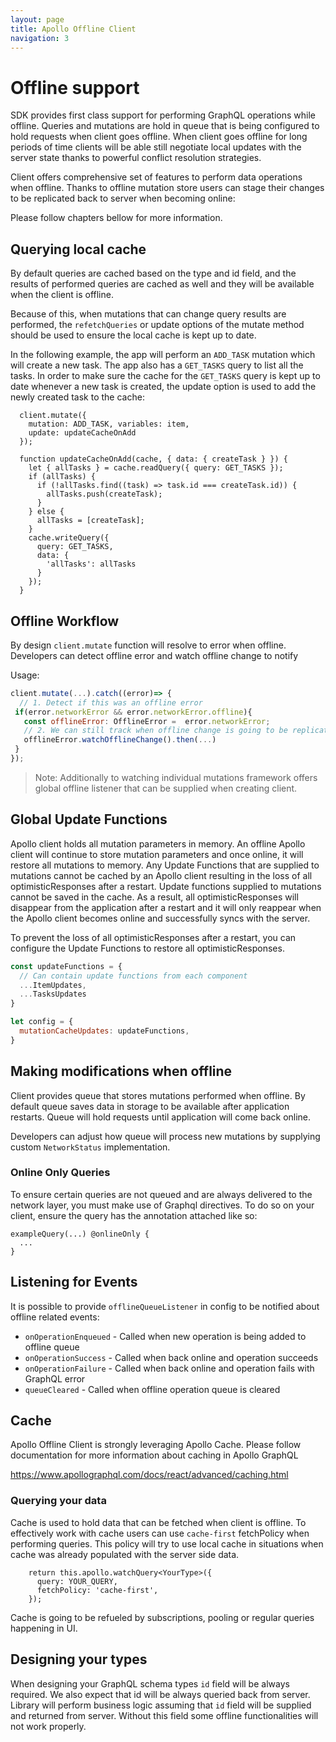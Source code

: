 ```yaml
---
layout: page
title: Apollo Offline Client
navigation: 3
---
```


# Offline support

SDK provides first class support for performing GraphQL operations while offline.
Queries and mutations are hold in queue that is being configured to hold requests when client goes offline.
When client goes offline for long periods of time clients will be able still negotiate local updates with the server state thanks to powerful conflict resolution strategies.


Client offers comprehensive set of features to perform data operations when offline.
Thanks to offline mutation store users can stage their changes to be replicated back
to server when becoming online:

Please follow chapters bellow for more information.

## Querying local cache

By default queries are cached based on the type and id field, and the results of performed queries are cached as well and they will be available when the client is offline.

Because of this, when mutations that can change query results are performed, the `refetchQueries` or update options of the mutate method should be used to ensure the local cache is kept up to date.

In the following example, the app will perform an `ADD_TASK` mutation which will create a new task. The app also has a `GET_TASKS` query to list all the tasks. In order to make sure the cache for the `GET_TASKS` query is kept up to date whenever a new task is created, the update option is used to add the newly created task to the cache:

```
  client.mutate({
    mutation: ADD_TASK, variables: item,
    update: updateCacheOnAdd
  });

  function updateCacheOnAdd(cache, { data: { createTask } }) {
    let { allTasks } = cache.readQuery({ query: GET_TASKS });
    if (allTasks) {
      if (!allTasks.find((task) => task.id === createTask.id)) {
        allTasks.push(createTask);
      }
    } else {
      allTasks = [createTask];
    }
    cache.writeQuery({
      query: GET_TASKS,
      data: {
        'allTasks': allTasks
      }
    });
  }
```

## Offline Workflow

By design `client.mutate` function will resolve to error when offline.
Developers can detect offline error and watch offline change to notify

  Usage:
  ```javascript
  client.mutate(...).catch((error)=> {
    // 1. Detect if this was an offline error
   if(error.networkError && error.networkError.offline){
     const offlineError: OfflineError =  error.networkError;
     // 2. We can still track when offline change is going to be replicated.
     offlineError.watchOfflineChange().then(...)
   }
  });
  ```

> Note: Additionally to watching individual mutations framework offers global offline listener
that can be supplied when creating client.

## Global Update Functions

Apollo client holds all mutation parameters in memory. An offline Apollo client will continue to store mutation parameters and once online, it will restore all mutations to memory. Any Update Functions that are supplied to mutations cannot be cached by an Apollo client resulting in the loss of all optimisticResponses after a restart. Update functions supplied to mutations cannot be saved in the cache. As a result, all optimisticResponses will disappear from the application after a restart and it will only reappear when the Apollo client becomes online and successfully syncs with the server.

To prevent the loss of all optimisticResponses after a restart, you can configure the Update Functions to restore all optimisticResponses.


```javascript
const updateFunctions = {
  // Can contain update functions from each component
  ...ItemUpdates,
  ...TasksUpdates
}

let config = {
  mutationCacheUpdates: updateFunctions,
}
```

## Making modifications when offline

Client provides queue that stores mutations performed when offline.
By default queue saves data in storage to be available after application restarts.
Queue will hold requests until application will come back online.

Developers can adjust how queue will process new mutations by supplying custom `NetworkStatus` implementation.

### Online Only Queries

To ensure certain queries are not queued and are always delivered to the network layer, you must make use of Graphql directives.
To do so on your client, ensure the query has the annotation attached like so:

```
exampleQuery(...) @onlineOnly {
  ...
}
```

## Listening for Events

It is possible to provide `offlineQueueListener` in config to be notified about offline related events:

- `onOperationEnqueued` - Called when new operation is being added to offline queue
- `onOperationSuccess` - Called when back online and operation succeeds
- `onOperationFailure` - Called when back online and operation fails with GraphQL error
- `queueCleared` - Called when offline operation queue is cleared


## Cache

Apollo Offline Client is strongly leveraging Apollo Cache.
Please follow documentation for more information about caching in Apollo GraphQL

https://www.apollographql.com/docs/react/advanced/caching.html

### Querying your data

Cache is used to hold data that can be fetched when client is offline.
To effectively work with cache users can use `cache-first` fetchPolicy
when performing queries. This policy will try to use local cache in
situations when cache was already populated with the server side data.

```
    return this.apollo.watchQuery<YourType>({
      query: YOUR_QUERY,
      fetchPolicy: 'cache-first',
    });
```

Cache is going to be refueled by subscriptions, pooling or regular queries happening in UI.

## Designing your types

When designing your GraphQL schema types `id` field will be always required.
We also expect that id will be always queried back from server.
Library will perform business logic assuming that `id` field will be supplied and returned from server. Without this field some offline functionalities will not work properly.
